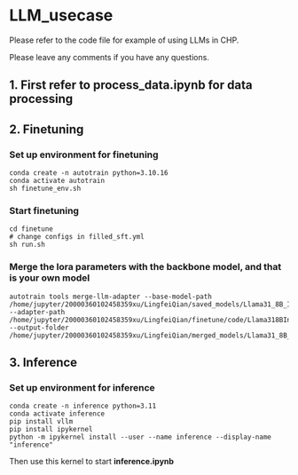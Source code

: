 # LLM_usecase

Please refer to the code file for example of using LLMs in CHP.

Please leave any comments if you have any questions. 

## 1. First refer to **process_data.ipynb** for data processing

## 2. Finetuning

### Set up environment for finetuning
```
conda create -n autotrain python=3.10.16
conda activate autotrain
sh finetune_env.sh
```

### Start finetuning

```
cd finetune
# change configs in filled_sft.yml
sh run.sh
```

### Merge the lora parameters with the backbone model, and that is your own model 
```
autotrain tools merge-llm-adapter --base-model-path /home/jupyter/20000360102458359xu/LingfeiQian/saved_models/Llama31_8B_Instruct --adapter-path /home/jupyter/20000360102458359xu/LingfeiQian/finetune/code/Llama318BInstructCONVFINQAtrain11e4/ --output-folder /home/jupyter/20000360102458359xu/LingfeiQian/merged_models/Llama31_8B_Instruct_merged
```

## 3. Inference

### Set up environment for inference
```
conda create -n inference python=3.11
conda activate inference
pip install vllm
pip install ipykernel
python -m ipykernel install --user --name inference --display-name "inference"
```
Then use this kernel to start **inference.ipynb**